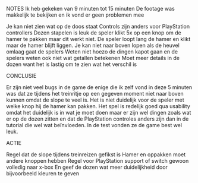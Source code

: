 NOTES
Ik heb gekeken van 9 minuten tot 15 minuten
De footage was makkelijk te bekijken en ik vond er geen problemen mee

Je kan niet zien wat op de doos staat
Controls zijn anders voor PlayStation controllers
Dozen stapelen is leuk
de speler klikt 5x op een knop om de hamer te pakken maar dit werkt niet.
De speler loopt lang de hamer en klikt maar de hamer blijft liggen.
Je kan niet naar boven lopen als de heuvel omlaag gaat
de spelers Weten niet hoezo de dingen kapot gaan en de spelers weten ook niet wat getallen betekenen
Moet meer details in de dozen want het is lastig om te zien wat het verschil is
 
CONCLUSIE

Er zijn niet veel bugs in de game de enige die ik zelf vond in deze 5 minuten was dat ze tijdens het treinritje op een gegeven moment niet naar boven kunnen omdat de slope te veel is.
Het is niet duidelijk voor de speler met welke knop hij de hamer kan pakken.
Het spel is redelijk goed qua usability omdat het duidelijk is in wat je moet doen maar er zijn wel dingen zoals wat er op de dozen zitten en dat de PlayStation controles anders zijn dan in de tutorial die wel wat beïnvloeden.
In de test vonden ze de game best wel leuk.

ACTIE

Regel dat de slope tijdens treinreizen gefikst is
Hamer en oppakken moet andere knoppen hebben
Regel voor PlayStation support of switch gewoon volledig naar x-box
En geef de dozen wat meer duidelijkheid door bijvoorbeeld kleuren te geven
